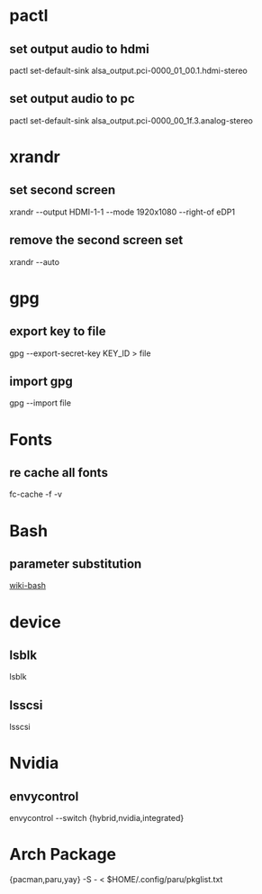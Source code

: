 # pactl

## set output audio to hdmi
pactl set-default-sink alsa_output.pci-0000_01_00.1.hdmi-stereo

## set output audio to pc
pactl set-default-sink alsa_output.pci-0000_00_1f.3.analog-stereo

# xrandr

## set second screen
xrandr --output HDMI-1-1 --mode 1920x1080 --right-of eDP1

## remove the second screen set
xrandr --auto

# gpg

## export key to file
gpg --export-secret-key KEY_ID > file

## import gpg
gpg --import file

# Fonts

## re cache all fonts
fc-cache -f -v

# Bash

## parameter substitution
[wiki-bash](https://wiki.bash-hackers.org/syntax/pe)

# device

## lsblk
lsblk

## lsscsi
lsscsi

# Nvidia

## envycontrol
envycontrol --switch {hybrid,nvidia,integrated}

# Arch Package
{pacman,paru,yay} -S - < $HOME/.config/paru/pkglist.txt

